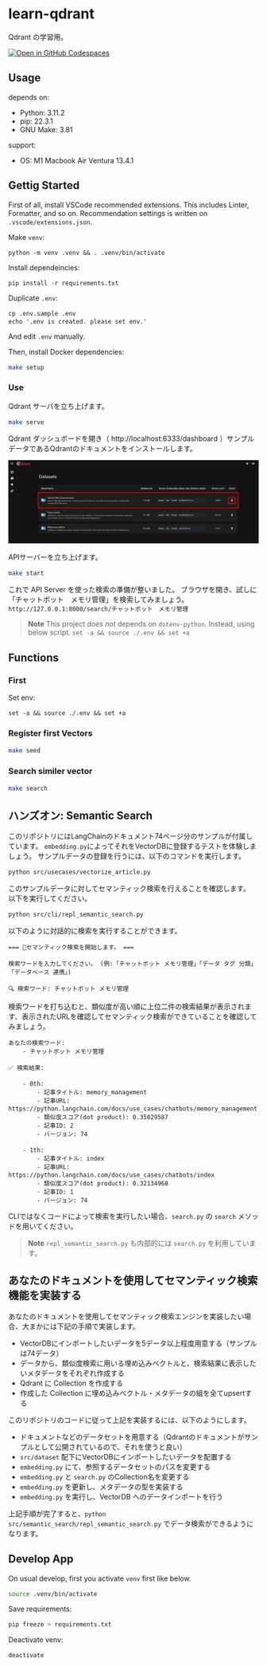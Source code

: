 # learn-qdrant
Qdrant の学習用。

[![Open in GitHub Codespaces](https://github.com/codespaces/badge.svg)](https://github.com/codespaces/new?hide_repo_select=true&ref=main&repo=686856069&skip_quickstart=true)

## Usage

depends on:
- Python: 3.11.2
- pip: 22.3.1
- GNU Make: 3.81

support:
- OS: M1 Macbook Air Ventura 13.4.1

## Gettig Started
First of all, install VSCode recommended extensions. This includes Linter, Formatter, and so on. Recommendation settings is written on `.vscode/extensions.json`.

Make `venv`:

```
python -m venv .venv && . .venv/bin/activate
```

Install dependeincies:

```
pip install -r requirements.txt
```

Duplicate `.env`:

```
cp .env.sample .env
echo '.env is created. please set env.'
```

And edit `.env` manually.

Then, install Docker dependencies:

```bash
make setup
```

### Use

Qdrant サーバを立ち上げます。

```bash
make serve
```

Qdrant ダッシュボードを開き（ http://localhost:6333/dashboard ）サンプルデータであるQdrantのドキュメントをインストールします。

![img](docs/qdrant.png)

APIサーバーを立ち上げます。

```bash
make start
```

これで API Server を使った検索の準備が整いました。
ブラウザを開き、試しに「チャットボット　メモリ管理」を検索してみましょう。
`http://127.0.0.1:8000/search/チャットボット　メモリ管理`

> **Note**
This project *does not* depends on `dotenv-python`. Instead, using below script.
> `set -a && source ./.env && set +a`

## Functions


### First
Set env:

```
set -a && source ./.env && set +a
```

### Register first Vectors

```bash
make seed
```

### Search similer vector

```bash
make search
```

## ハンズオン: Semantic Search
このリポジトリにはLangChainのドキュメント74ページ分のサンプルが付属しています。
`embedding.py`によってそれをVectorDBに登録するテストを体験しましょう。
サンプルデータの登録を行うには、以下のコマンドを実行します。

```bash
python src/usecases/vectorize_article.py
```

このサンプルデータに対してセマンティック検索を行えることを確認します。
以下を実行してください。

```bash
python src/cli/repl_semantic_search.py
```

以下のように対話的に検索を実行することができます。

```
=== 🤖セマンティック検索を開始します。 ===

検索ワードを入力してください。 (例:「チャットボット メモリ管理」「データ タグ 分類」「データベース 連携」)

🔍 検索ワード: チャットボット メモリ管理
```

検索ワードを打ち込むと、類似度が高い順に上位二件の検索結果が表示されます、表示されたURLを確認してセマンティック検索ができていることを確認してみましょう。

```
あなたの検索ワード:
    - チャットボット メモリ管理

✅ 検索結果:

    - 0th:
        - 記事タイトル: memory_management
        - 記事URL: https://python.langchain.com/docs/use_cases/chatbots/memory_management
        - 類似度スコア(dot product): 0.35029587
        - 記事ID: 2
        - バージョン: 74

    - 1th:
        - 記事タイトル: index
        - 記事URL: https://python.langchain.com/docs/use_cases/chatbots/index
        - 類似度スコア(dot product): 0.32134968
        - 記事ID: 1
        - バージョン: 74
```

CLIではなくコードによって検索を実行したい場合、`search.py` の `search` メソッドを用いてください。


> **Note**
> `repl_semantic_search.py` も内部的には `search.py` を利用しています。

## あなたのドキュメントを使用してセマンティック検索機能を実装する
あなたのドキュメントを使用してセマンティック検索エンジンを実装したい場合、大まかには下記の手順で実装します。

- VectorDBにインポートしたいデータを5データ以上程度用意する（サンプルは74データ）
- データから、類似度検索に用いる埋め込みベクトルと、検索結果に表示したいメタデータをそれぞれ作成する
- Qdrant に Collection を作成する
- 作成した Collection に埋め込みベクトル・メタデータの組を全てupsertする

このリポジトリのコードに従って上記を実装するには、以下のようにします。

- ドキュメントなどのデータセットを用意する（Qdrantのドキュメントがサンプルとして公開されているので、それを使うと良い）
- `src/dataset` 配下にVectorDBにインポートしたいデータを配置する
- `embedding.py` にて、参照するデータセットのパスを変更する
- `embedding.py` と `search.py` のCollection名を変更する
- `embedding.py` を更新し、メタデータの型を実装する
- `embedding.py` を実行し、VectorDB へのデータインポートを行う

上記手順が完了すると、`python src/semantic_search/repl_semantic_search.py` でデータ検索ができるようになります。



## Develop App
On usual develop, first you activate `venv` first like below.

```bash
source .venv/bin/activate
```

Save requirements:

```bash
pip freeze > requirements.txt
```

Deactivate venv:

```bash
deactivate
```

